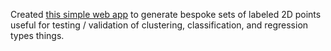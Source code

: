 Created [this simple web app](https://sgpinkus.github.io/cluster-point-generator-toy/) to generate bespoke sets of labeled 2D points useful for testing / validation of clustering, classification, and regression types things.
